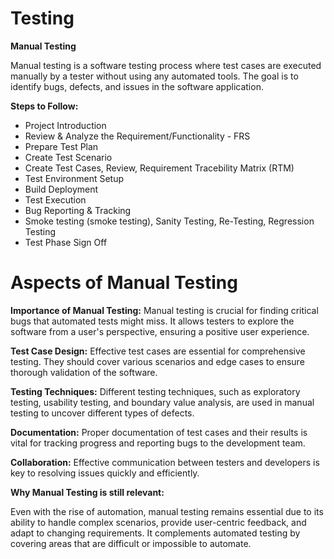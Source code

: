 # Testing

**Manual Testing**

Manual testing is a software testing process where test cases are executed manually by a tester without using any automated tools. The goal is to identify bugs, defects, and issues in the software application.

**Steps to Follow:**

* Project Introduction
* Review & Analyze the Requirement/Functionality - FRS
* Prepare Test Plan
* Create Test Scenario
* Create Test Cases, Review, Requirement Tracebility Matrix (RTM)
* Test Environment Setup
* Build Deployment
* Test Execution
* Bug Reporting & Tracking
* Smoke testing (smoke testing), Sanity Testing, Re-Testing, Regression Testing
* Test Phase Sign Off

# Aspects of Manual Testing
 **Importance of Manual Testing:**  Manual testing is crucial for finding critical bugs that automated tests might miss. It allows testers to explore the software from a user's perspective, ensuring a positive user experience.

 **Test Case Design:**  Effective test cases are essential for comprehensive testing.  They should cover various scenarios and edge cases to ensure thorough validation of the software.

 **Testing Techniques:** Different testing techniques, such as exploratory testing, usability testing, and boundary value analysis, are used in manual testing to uncover different types of defects.

 **Documentation:**  Proper documentation of test cases and their results is vital for tracking progress and reporting bugs to the development team.

 **Collaboration:**  Effective communication between testers and developers is key to resolving issues quickly and efficiently.

**Why Manual Testing is still relevant:**

Even with the rise of automation, manual testing remains essential due to its ability to handle complex scenarios, provide user-centric feedback, and adapt to changing requirements.  It complements automated testing by covering areas that are difficult or impossible to automate.
